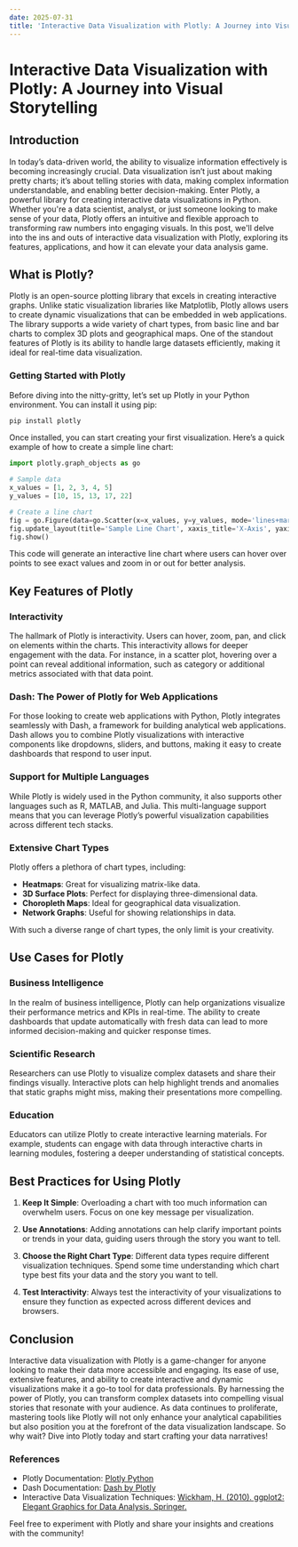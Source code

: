 ```yaml
---
date: 2025-07-31
title: 'Interactive Data Visualization with Plotly: A Journey into Visual Storytelling'
---
```


# Interactive Data Visualization with Plotly: A Journey into Visual Storytelling

## Introduction

In today’s data-driven world, the ability to visualize information effectively is becoming increasingly crucial. Data visualization isn’t just about making pretty charts; it’s about telling stories with data, making complex information understandable, and enabling better decision-making. Enter Plotly, a powerful library for creating interactive data visualizations in Python. Whether you're a data scientist, analyst, or just someone looking to make sense of your data, Plotly offers an intuitive and flexible approach to transforming raw numbers into engaging visuals. In this post, we'll delve into the ins and outs of interactive data visualization with Plotly, exploring its features, applications, and how it can elevate your data analysis game.

<!-- more -->
## What is Plotly?

Plotly is an open-source plotting library that excels in creating interactive graphs. Unlike static visualization libraries like Matplotlib, Plotly allows users to create dynamic visualizations that can be embedded in web applications. The library supports a wide variety of chart types, from basic line and bar charts to complex 3D plots and geographical maps. One of the standout features of Plotly is its ability to handle large datasets efficiently, making it ideal for real-time data visualization.

### Getting Started with Plotly

Before diving into the nitty-gritty, let’s set up Plotly in your Python environment. You can install it using pip:

```bash
pip install plotly
```

Once installed, you can start creating your first visualization. Here’s a quick example of how to create a simple line chart:

```python
import plotly.graph_objects as go

# Sample data
x_values = [1, 2, 3, 4, 5]
y_values = [10, 15, 13, 17, 22]

# Create a line chart
fig = go.Figure(data=go.Scatter(x=x_values, y=y_values, mode='lines+markers'))
fig.update_layout(title='Sample Line Chart', xaxis_title='X-Axis', yaxis_title='Y-Axis')
fig.show()
```

This code will generate an interactive line chart where users can hover over points to see exact values and zoom in or out for better analysis.

## Key Features of Plotly

### Interactivity

The hallmark of Plotly is interactivity. Users can hover, zoom, pan, and click on elements within the charts. This interactivity allows for deeper engagement with the data. For instance, in a scatter plot, hovering over a point can reveal additional information, such as category or additional metrics associated with that data point.

### Dash: The Power of Plotly for Web Applications

For those looking to create web applications with Python, Plotly integrates seamlessly with Dash, a framework for building analytical web applications. Dash allows you to combine Plotly visualizations with interactive components like dropdowns, sliders, and buttons, making it easy to create dashboards that respond to user input.

### Support for Multiple Languages

While Plotly is widely used in the Python community, it also supports other languages such as R, MATLAB, and Julia. This multi-language support means that you can leverage Plotly’s powerful visualization capabilities across different tech stacks.

### Extensive Chart Types

Plotly offers a plethora of chart types, including:

- **Heatmaps**: Great for visualizing matrix-like data.
- **3D Surface Plots**: Perfect for displaying three-dimensional data.
- **Choropleth Maps**: Ideal for geographical data visualization.
- **Network Graphs**: Useful for showing relationships in data.

With such a diverse range of chart types, the only limit is your creativity.

## Use Cases for Plotly

### Business Intelligence

In the realm of business intelligence, Plotly can help organizations visualize their performance metrics and KPIs in real-time. The ability to create dashboards that update automatically with fresh data can lead to more informed decision-making and quicker response times.

### Scientific Research

Researchers can use Plotly to visualize complex datasets and share their findings visually. Interactive plots can help highlight trends and anomalies that static graphs might miss, making their presentations more compelling.

### Education

Educators can utilize Plotly to create interactive learning materials. For example, students can engage with data through interactive charts in learning modules, fostering a deeper understanding of statistical concepts.

## Best Practices for Using Plotly

1. **Keep It Simple**: Overloading a chart with too much information can overwhelm users. Focus on one key message per visualization.
  
2. **Use Annotations**: Adding annotations can help clarify important points or trends in your data, guiding users through the story you want to tell.

3. **Choose the Right Chart Type**: Different data types require different visualization techniques. Spend some time understanding which chart type best fits your data and the story you want to tell.

4. **Test Interactivity**: Always test the interactivity of your visualizations to ensure they function as expected across different devices and browsers.

## Conclusion

Interactive data visualization with Plotly is a game-changer for anyone looking to make their data more accessible and engaging. Its ease of use, extensive features, and ability to create interactive and dynamic visualizations make it a go-to tool for data professionals. By harnessing the power of Plotly, you can transform complex datasets into compelling visual stories that resonate with your audience. As data continues to proliferate, mastering tools like Plotly will not only enhance your analytical capabilities but also position you at the forefront of the data visualization landscape. So why wait? Dive into Plotly today and start crafting your data narratives!

### References
- Plotly Documentation: [Plotly Python](https://plotly.com/python/)
- Dash Documentation: [Dash by Plotly](https://dash.plotly.com/)
- Interactive Data Visualization Techniques: [Wickham, H. (2010). ggplot2: Elegant Graphics for Data Analysis. Springer.](https://ggplot2.tidyverse.org/) 

Feel free to experiment with Plotly and share your insights and creations with the community!
